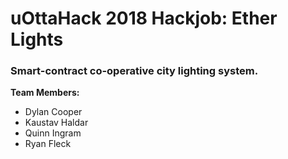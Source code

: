 # uOttaHack 2018 Hackjob: Ether Lights
### Smart-contract co-operative city lighting system.

**Team Members:**
- Dylan Cooper
- Kaustav Haldar
- Quinn Ingram
- Ryan Fleck
